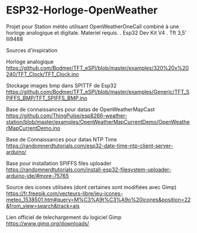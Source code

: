 # ESP32-Horloge-OpenWeather

Projet pour Station météo utilisant OpenWeatherOneCall combiné à une horloge analogique et digitale.
Materiel requis.
  . Esp32 Dev Kit V4
  . Tft 3,5' Ili9488
  
Sources d'inspiration

Horloge analogique
https://github.com/Bodmer/TFT_eSPI/blob/master/examples/320%20x%20240/TFT_Clock/TFT_Clock.ino

Stockage images bmp dans SPITTF de Esp32
https://github.com/Bodmer/TFT_eSPI/blob/master/examples/Generic/TFT_SPIFFS_BMP/TFT_SPIFFS_BMP.ino

Base de connaissances pour datas de OpenWeatherMapCast
https://github.com/ThingPulse/esp8266-weather-station/blob/master/examples/OpenWeatherMapCurrentDemo/OpenWeatherMapCurrentDemo.ino

Base de Connaissances pour datas NTP Time
https://randomnerdtutorials.com/esp32-date-time-ntp-client-server-arduino/

Base pour installation SPIFFS files uploader
https://randomnerdtutorials.com/install-esp32-filesystem-uploader-arduino-ide/#more-75765

Source des icones utilisées (dont certaines sont modifiées avec Gimp)
https://fr.freepik.com/vecteurs-libre/jeu-icones-meteo_1538501.htm#query=M%C3%A9t%C3%A9o%20icones&position=22&from_view=search&track=ais

Lien officiel de telechargement du logiciel Gimp
https://www.gimp.org/downloads/



